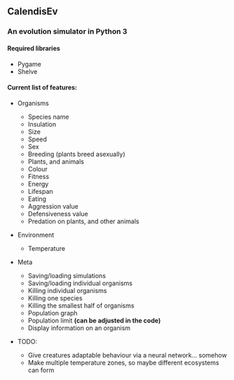## CalendisEv
### An evolution simulator in Python 3

#### Required libraries
* Pygame
* Shelve

#### Current list of features:

* Organisms
  * Species name
  * Insulation
  * Size
  * Speed
  * Sex
  * Breeding (plants breed asexually)
  * Plants, and animals
  * Colour
  * Fitness
  * Energy
  * Lifespan
  * Eating
  * Aggression value
  * Defensiveness value
  * Predation on plants, and other animals

* Environment
  * Temperature

* Meta
  * Saving/loading simulations
  * Saving/loading individual organisms
  * Killing individual organisms
  * Killing one species
  * Killing the smallest half of organisms
  * Population graph
  * Population limit **(can be adjusted in the code)**
  * Display information on an organism

* TODO:
  * Give creatures adaptable behaviour via a neural network... somehow
  * Make multiple temperature zones, so maybe different ecosystems can form

